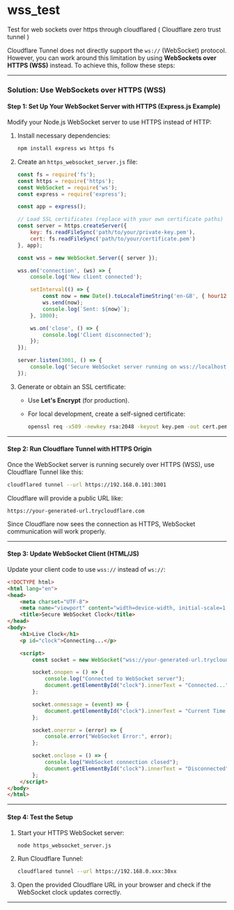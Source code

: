 # wss_test
Test for web sockets over https through cloudflared ( Cloudflare zero trust tunnel )

Cloudflare Tunnel does not directly support the `ws://` (WebSocket) protocol. However, you can work around this limitation by using **WebSockets over HTTPS (WSS)** instead. To achieve this, follow these steps:

---

### **Solution: Use WebSockets over HTTPS (WSS)**

#### **Step 1: Set Up Your WebSocket Server with HTTPS (Express.js Example)**

Modify your Node.js WebSocket server to use HTTPS instead of HTTP:

1. Install necessary dependencies:

   ```bash
   npm install express ws https fs
   ```

2. Create an `https_websocket_server.js` file:

   ```javascript
   const fs = require('fs');
   const https = require('https');
   const WebSocket = require('ws');
   const express = require('express');

   const app = express();

   // Load SSL certificates (replace with your own certificate paths)
   const server = https.createServer({
       key: fs.readFileSync('path/to/your/private-key.pem'),
       cert: fs.readFileSync('path/to/your/certificate.pem')
   }, app);

   const wss = new WebSocket.Server({ server });

   wss.on('connection', (ws) => {
       console.log('New client connected');

       setInterval(() => {
           const now = new Date().toLocaleTimeString('en-GB', { hour12: false });
           ws.send(now);
           console.log(`Sent: ${now}`);
       }, 1000);

       ws.on('close', () => {
           console.log('Client disconnected');
       });
   });

   server.listen(3001, () => {
       console.log('Secure WebSocket server running on wss://localhost:3001');
   });
   ```

3. Generate or obtain an SSL certificate:

   - Use **Let's Encrypt** (for production).
   - For local development, create a self-signed certificate:

     ```bash
     openssl req -x509 -newkey rsa:2048 -keyout key.pem -out cert.pem -days 365 -nodes
     ```

---

#### **Step 2: Run Cloudflare Tunnel with HTTPS Origin**

Once the WebSocket server is running securely over HTTPS (WSS), use Cloudflare Tunnel like this:

```bash
cloudflared tunnel --url https://192.168.0.101:3001
```

Cloudflare will provide a public URL like:

```
https://your-generated-url.trycloudflare.com
```

Since Cloudflare now sees the connection as HTTPS, WebSocket communication will work properly.

---

#### **Step 3: Update WebSocket Client (HTML/JS)**

Update your client code to use `wss://` instead of `ws://`:

```html
<!DOCTYPE html>
<html lang="en">
<head>
    <meta charset="UTF-8">
    <meta name="viewport" content="width=device-width, initial-scale=1.0">
    <title>Secure WebSocket Clock</title>
</head>
<body>
    <h1>Live Clock</h1>
    <p id="clock">Connecting...</p>

    <script>
        const socket = new WebSocket("wss://your-generated-url.trycloudflare.com");

        socket.onopen = () => {
            console.log("Connected to WebSocket server");
            document.getElementById("clock").innerText = "Connected...";
        };

        socket.onmessage = (event) => {
            document.getElementById("clock").innerText = "Current Time: " + event.data;
        };

        socket.onerror = (error) => {
            console.error("WebSocket Error:", error);
        };

        socket.onclose = () => {
            console.log("WebSocket connection closed");
            document.getElementById("clock").innerText = "Disconnected";
        };
    </script>
</body>
</html>
```

---

#### **Step 4: Test the Setup**

1. Start your HTTPS WebSocket server:  
   ```bash
   node https_websocket_server.js
   ```

2. Run Cloudflare Tunnel:  
   ```bash
   cloudflared tunnel --url https://192.168.0.xxx:30xx
   ```

3. Open the provided Cloudflare URL in your browser and check if the WebSocket clock updates correctly.

---
